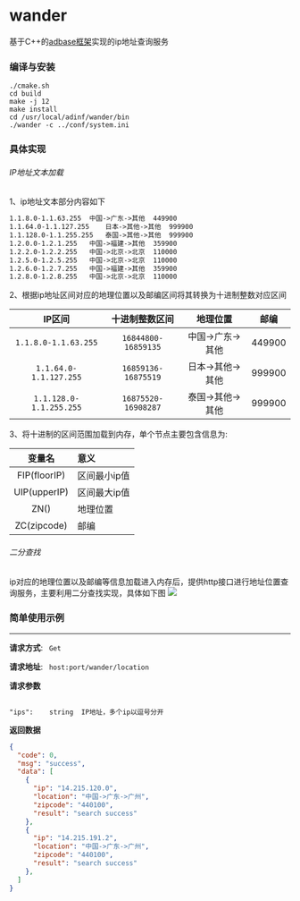 
wander
======

基于C++的[adbase框架](https://github.com/weiboad/adbase)实现的ip地址查询服务


### 编译与安装
```
./cmake.sh
cd build
make -j 12
make install
cd /usr/local/adinf/wander/bin
./wander -c ../conf/system.ini
```
### 具体实现
###### IP地址文本加载
1、ip地址文本部分内容如下
```txt
1.1.8.0-1.1.63.255	中国->广东->其他	449900
1.1.64.0-1.1.127.255	日本->其他->其他	999900
1.1.128.0-1.1.255.255	泰国->其他->其他	999900
1.2.0.0-1.2.1.255	中国->福建->其他	359900
1.2.2.0-1.2.2.255	中国->北京->北京	110000
1.2.5.0-1.2.5.255	中国->北京->北京	110000
1.2.6.0-1.2.7.255	中国->福建->其他	359900
1.2.8.0-1.2.8.255	中国->北京->北京	110000
```
2、根据ip地址区间对应的地理位置以及邮编区间将其转换为十进制整数对应区间

| IP区间 | 十进制整数区间 | 地理位置 | 邮编 |
|:----:|:----:|:----:|:----:|
|`1.1.8.0-1.1.63.255` | `16844800-16859135` | 中国->广东->其他 | 449900|
|`1.1.64.0-1.1.127.255` | `16859136-16875519` | 日本->其他->其他 | 999900|
|`1.1.128.0-1.1.255.255` | `16875520-16908287` | 泰国->其他->其他 | 999900 |

3、将十进制的区间范围加载到内存，单个节点主要包含信息为:

| 变量名 | 意义 |
|:----:|:-----|
| FIP(floorIP) | 区间最小ip值 |
| UIP(upperIP) | 区间最大ip值 |
| ZN() | 地理位置 |
| ZC(zipcode) | 邮编 |

###### 二分查找
ip对应的地理位置以及邮编等信息加载进入内存后，提供http接口进行地址位置查询服务，主要利用二分查找实现，具体如下图
![](http://p1.bpimg.com/4851/f56c22624af41fde.png)

### 简单使用示例
-------------
**请求方式**:
<code>
Get
</code>

**请求地址**:
<code>
host:port/wander/location
</code>

**请求参数**

<code>
"ips":    string  IP地址，多个ip以逗号分开
</code>

**返回数据**
```json
{
  "code": 0,
  "msg": "success",
  "data": [
    {
      "ip": "14.215.120.0",
      "location": "中国->广东->广州",
      "zipcode": "440100",
      "result": "search success"
    },
    {
      "ip": "14.215.191.2",
      "location": "中国->广东->广州",
      "zipcode": "440100",
      "result": "search success"
    },
  ]
}
```
